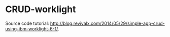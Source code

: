 CRUD-worklight
==============

Source code tutorial: http://blog.revivalx.com/2014/05/29/simple-app-crud-using-ibm-worklight-6-1/.
